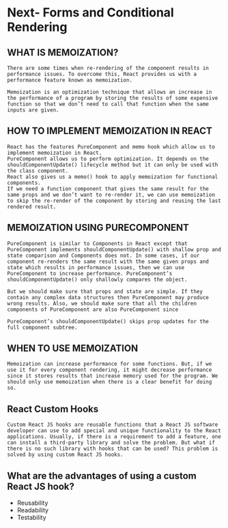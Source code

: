 # Next- Forms and Conditional Rendering

## WHAT IS MEMOIZATION?

    There are some times when re-rendering of the component results in performance issues. To overcome this, React provides us with a performance feature known as memoization.

    Memoization is an optimization technique that allows an increase in the performance of a program by storing the results of some expensive function so that we don’t need to call that function when the same inputs are given.

## HOW TO IMPLEMENT MEMOIZATION IN REACT

    React has the features PureComponent and memo hook which allow us to implement memoization in React.
    PureComponent allows us to perform optimization. It depends on the shouldComponentUpdate() lifecycle method but it can only be used with the class component.
    React also gives us a memo() hook to apply memoization for functional components.
    If we need a function component that gives the same result for the same props and we don’t want to re-render it, we can use memoization to skip the re-render of the component by storing and reusing the last rendered result.

## MEMOIZATION USING PURECOMPONENT

    PureComponent is similar to Components in React except that PureComponent implements shouldComponentUpdate() with shallow prop and state comparison and Components does not. In some cases, if our component re-renders the same result with the same given props and state which results in performance issues, then we can use PureComponent to increase performance. PureComponent’s shouldComponentUpdate() only shallowly compares the object.

    But we should make sure that props and state are simple. If they contain any complex data structures then PureComponent may produce wrong results. Also, we should make sure that all the children components of PureComponent are also PureComponent since

    PureComponent’s shouldComponentUpdate() skips prop updates for the full component subtree.

## WHEN TO USE MEMOIZATION

    Memoization can increase performance for some functions. But, if we use it for every component rendering, it might decrease performance since it stores results that increase memory used for the program. We should only use memoization when there is a clear benefit for doing so.

## React Custom Hooks

    Custom React JS hooks are reusable functions that a React JS software developer can use to add special and unique functionality to the React applications. Usually, if there is a requirement to add a feature, one can install a third-party library and solve the problem. But what if there is no such library with hooks that can be used? This problem is solved by using custom React JS hooks.

## What are the advantages of using a custom React JS hook?

   * Reusability
   * Readability
   * Testability
